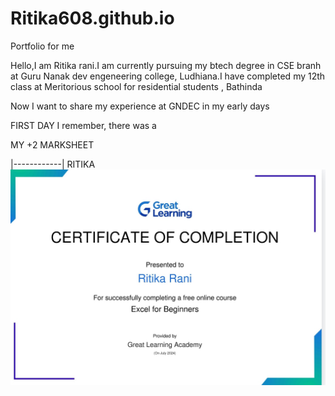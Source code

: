 # Ritika608.github.io
Portfolio for me

Hello,I am Ritika rani.I am currently pursuing my btech degree in CSE branh at Guru Nanak dev engeneering college, Ludhiana.I have completed my 12th class at Meritorious school for residential students , Bathinda

Now I want to share my experience at GNDEC in my early days

FIRST DAY
I remember, there was a 

MY +2 MARKSHEET

|------------|
RITIKA
![Excel certificate](Screenshot_2024-07-22-16-42-41-58_40deb401b9ffe8e1df2f1cc5ba480b12.jpg)
